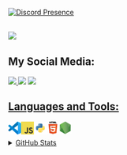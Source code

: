 [![Discord Presence](https://lanyard-profile-readme.vercel.app/api/852661031825047632
                            )](https://discord.com/users/852661031825047632)   
                            <br />  

![](https://komarev.com/ghpvc/?username=Wiara&label=PROFILE+VIEWS&color=dc143c)

## My Social Media:

<p align="left">
<a href="https://discord.com/users/852661031825047632" target"blank_"><img src="https://img.shields.io/badge/Discord%20-7289DA.svg?&style=for-the-badge&logo=discord&logoColor=white">
 <a href="https://www.instagram.com/wiara.x" target"blank_"><img src="https://img.shields.io/badge/INSTAGRAM%20-DC3175.svg?&style=for-the-badge&logo=instagram&logoColor=white"></a>
<a href="https://github.com/Wiara" target"blank_"><img src="https://img.shields.io/badge/GitHub%20-191717.svg?&style=for-the-badge&logo=github&logoColor=white">
  
<br />



## Languages and Tools:

<img align="left" alt="Visual Studio Code" width="26px" src="https://raw.githubusercontent.com/github/explore/80688e429a7d4ef2fca1e82350fe8e3517d3494d/topics/visual-studio-code/visual-studio-code.png"/>
<img align="left" alt="JavaScript" width="26px" src="https://raw.githubusercontent.com/github/explore/80688e429a7d4ef2fca1e82350fe8e3517d3494d/topics/javascript/javascript.png" />
<img align="left" alt="Python" width="26px" src="https://raw.githubusercontent.com/github/explore/80688e429a7d4ef2fca1e82350fe8e3517d3494d/topics/python/python.png" />
<img align="left"  src="https://raw.githubusercontent.com/github/explore/80688e429a7d4ef2fca1e82350fe8e3517d3494d/topics/html/html.png" width="25" height="25" />
<img align="left" src="https://raw.githubusercontent.com/github/explore/80688e429a7d4ef2fca1e82350fe8e3517d3494d/topics/nodejs/nodejs.png" width="25" height="25" />


<br />
<br />

<details>
  <summary>GitHub Stats</summary>
<img src="https://github-readme-stats.vercel.app/api?username=Wiara&count_private=true&show_icons=true&theme=dark&hide_border=true" width="%100" height="150px" alt="stats" />
</details>
